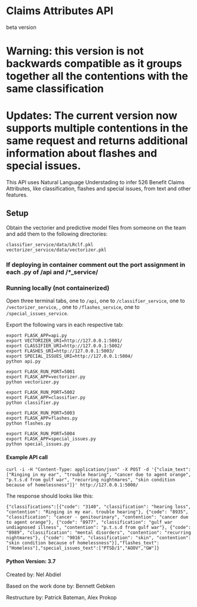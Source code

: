 # Claims Attributes API

beta version
# Warning: this version is not backwards compatible as it groups together all the contentions with the same classification


# Updates: The current version now supports multiple contentions in the same request and returns additional information about flashes and special issues.

This API uses Natural Language Understading to infer 526 Benefit Claims Attributes, like classification, flashes and special issues,  from text and other features.


## Setup


Obtain the vectorier and predictive model files from someone on the team and add them to the following directories:
```
classifier_service/data/LRclf.pkl
vectorizer_service/data/vectorizer.pkl
```

### If deploying in container comment out the port assignment in each .py of /api and /*_service/

### Running locally (not containerized) 

Open three terminal tabs, one to `/api`, one to `/classifier_service`, one to `/vectorizer_service`, , one to `/flashes_service`, one to `/special_issues_service`.

Export the following vars in each respective tab:

```
export FLASK_APP=api.py 
export VECTORIZER_URI=http://127.0.0.1:5001/
export CLASSIFIER_URI=http://127.0.0.1:5002/
export FLASHES_URI=http://127.0.0.1:5003/
export SPECIAL_ISSUES_URI=http://127.0.0.1:5004/
python api.py
```

```
export FLASK_RUN_PORT=5001
export FLASK_APP=vectorizer.py
python vectorizer.py
```

```
export FLASK_RUN_PORT=5002
export FLASK_APP=classifier.py
python classifier.py
```

```
export FLASK_RUN_PORT=5003
export FLASK_APP=flashes.py
python flashes.py
```

```
export FLASK_RUN_PORT=5004
export FLASK_APP=special_issues.py
python special_issues.py
```


#### Example API call

```
curl -i -H "Content-Type: application/json" -X POST -d '{"claim_text":["Ringing in my ear", "trouble hearing", "cancer due to agent orange", "p.t.s.d from gulf war", "recurring nightmares", "skin condition because of homelessness"]}' http://127.0.0.1:5000/
```

The response should looks like this:

```
{"classifications":[{"code": "3140", "classification": "hearing loss", "contention": "Ringing in my ear. trouble hearing"}, {"code": "8935", "classification": "cancer - genitourinary", "contention": "cancer due to agent orange"}, {"code": "8977", "classification": "gulf war undiagnosed illness", "contention": "p.t.s.d from gulf war"}, {"code": "8989", "classification": "mental disorders", "contention": "recurring nightmares"}, {"code": "9016", "classification": "skin", "contention": "skin condition because of homelessness"}],"flashes_text":["Homeless"],"special_issues_text":["PTSD/1","AOOV","GW"]}
```


#### Python Version: 3.7


Created by: Nel Abdiel 

Based on the work done by: Bennett Gebken

Restructure by: Patrick Bateman, Alex Prokop
